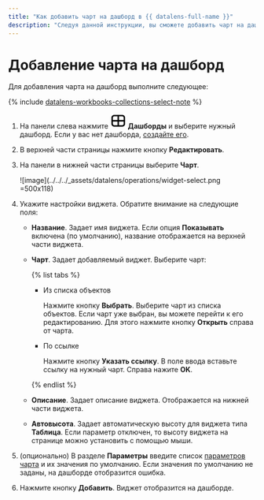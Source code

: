 ```yaml
---
title: "Как добавить чарт на дашборд в {{ datalens-full-name }}"
description: "Следуя данной инструкции, вы сможете добавить чарт на дашборд." 
---
```


# Добавление чарта на дашборд

Для добавления чарта на дашборд выполните следующее:


{% include [datalens-workbooks-collections-select-note](../../../_includes/datalens/operations/datalens-workbooks-collections-select-note.md) %}


1. На панели слева нажмите ![image](../../../_assets/console-icons/layout-cells-large.svg) **Дашборды** и выберите нужный дашборд. Если у вас нет дашборда, [создайте его](create.md).
1. В верхней части страницы нажмите кнопку **Редактировать**.
1. На панели в нижней части страницы выберите **Чарт**.

   ![image](../../../_assets/datalens/operations/widget-select.png =500x118)

1. Укажите настройки виджета. Обратите внимание на следующие поля:

   * **Название**. Задает имя виджета. Если опция **Показывать** включена (по умолчанию), название отображается на верхней части виджета.
   * **Чарт**. Задает добавляемый виджет. Выберите чарт: 

     {% list tabs %}

     - Из списка объектов

       Нажмите кнопку **Выбрать**. Выберите чарт из списка объектов. Если чарт уже выбран, вы можете перейти к его редактированию. Для этого нажмите кнопку **Открыть** справа от чарта.

     - По ссылке

       Нажмите кнопку **Указать ссылку**. В поле ввода вставьте ссылку на нужный чарт. Справа нажите **OK**.


     {% endlist %}

   * **Описание**. Задает описание виджета. Отображается на нижней части виджета.
   * **Автовысота**. Задает автоматическую высоту для виджета типа **Таблица**. Если параметр отключен, то высоту виджета на странице можно установить с помощью мыши.

1. (опционально) В разделе **Параметры** введите список [параметров чарта](../../dashboard/dashboard_parameters.md#params-chart) и их значения по умолчанию. Если значения по умолчанию не заданы, на дашборде отобразится ошибка.
1. Нажмите кнопку **Добавить**. Виджет отобразится на дашборде.

